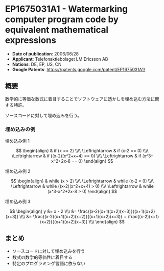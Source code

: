 # EP1675031A1 - Watermarking computer program code by equivalent mathematical expressions

- **Date of publication**: 2006/06/28
- **Applicant**: Telefonaktiebolaget LM Ericsson AB
- **Nations**: DE, EP, US, CN
- **Google Patents**: https://patents.google.com/patent/EP1675031A1/

## 概要

数学的に等価な数式に着目することでソフトウェアに透かしを埋め込む方法に関する特許。

ソースコードに対して埋め込みを行う。

### 埋め込みの例

埋め込み例 1

$$
\begin{align}
& if (x == 2) \\\\
\Leftrightarrow
& if (x-2 == 0) \\\\
\Leftrightarrow
& if ((x-2)(x^2+x+4) == 0) \\\\
\Leftrightarrow
& if (x^3-x^2+2x-8 == 0)
\end{align}
$$

埋め込み例 2

$$
\begin{align}
& while (x > 2) \\\\
\Leftrightarrow
& while (x-2 > 0) \\\\
\Leftrightarrow
& while ((x-2)(x^2+x+4) > 0) \\\\
\Leftrightarrow
& while (x^3-x^2+2x-8 > 0)
\end{align}
$$

埋め込み例 3

$$
\begin{align}
y &= x - 2 \\\\
  &= \frac{(x-2)(x+1)(x+2)(x+3)}{(x+1)(x+2)(x+3)} \\\\
  &= \frac{(x-2)(x+1)(x+2)(x+2)}{(x+1)(x+2)(x+3)} + \frac{(x-2)(x+1)(x+2)}{(x+1)(x+2)(x+3)} \\\\
\end{align}
$$

## まとめ

- ソースコードに対して埋め込みを行う
- 数式の数学的等価性に着目する
- 特定のプログラミング言語に依らない
